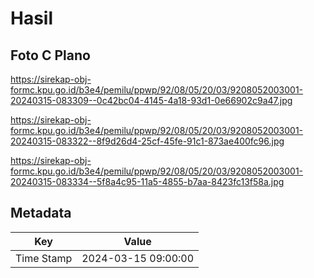 # Hasil

## Foto C Plano

https://sirekap-obj-formc.kpu.go.id/b3e4/pemilu/ppwp/92/08/05/20/03/9208052003001-20240315-083309--0c42bc04-4145-4a18-93d1-0e66902c9a47.jpg

https://sirekap-obj-formc.kpu.go.id/b3e4/pemilu/ppwp/92/08/05/20/03/9208052003001-20240315-083322--8f9d26d4-25cf-45fe-91c1-873ae400fc96.jpg

https://sirekap-obj-formc.kpu.go.id/b3e4/pemilu/ppwp/92/08/05/20/03/9208052003001-20240315-083334--5f8a4c95-11a5-4855-b7aa-8423fc13f58a.jpg


## Metadata

| Key        | Value               |
| ---------- | ------------------- |
| Time Stamp | 2024-03-15 09:00:00 |



